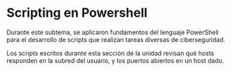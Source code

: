# Scripting en Powershell
Durante este subtema, se aplicaron fundamentos del lenguaje PowerShell para el desarrollo de scripts que realizan tareas diversas de ciberseguridad.

Los scripts escritos durante esta sección de la unidad revisan qué hosts responden en la subred del usuario, y los puertos abiertos en un host dado.